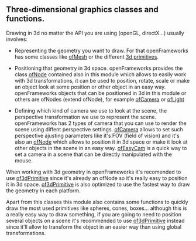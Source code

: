 ## Three-dimensional graphics classes and functions. 

Drawing in 3d no matter the API you are using (openGL, directX...) usually involves:

- Representing the geometry you want to draw. For that openFrameworks has some classes like [ofMesh](ofMesh/) or the different [3d primitives](of3dPrimitive/).


- Positioning that geometry in 3d space. openFrameworks provides the class [ofNode](ofNode/) contained also in this module which allows to easily work with 3d transformations, it can be used to position, rotate, scale or make an object look at some position or other object in an easy way. openFrameworks objects that can be positioned in 3d in this module or others are ofNodes (extend ofNode), for example [ofCamera](ofCamera/) or [ofLight](/documentation/gl/ofLight/)


- Defining which kind of camera we use to look at the scene, the perspective transformation we use to represent the scene. openFrameworks has 2 types of camera that you can use to render the scene using diffent perspective settings. [ofCamera](ofCamera/) allows to set such perspective ajusting parameters like it's FOV (field of vision) and it's also an [ofNode](ofNode/) which allows to position it in 3d space or make it look at other objects in the scene in an easy way. [ofEasyCam](ofEasyCam/) is a quick way to set a camera in a scene that can be directly manipulated with the mouse.

When working with 3d geometry in openFrameworks it's recomended to use [of3dPrimitive](of3dPrimitive/) since it's already an ofNode so it's really easy to position it in 3d space. [of3dPrimitive](of3dPrimitive/) is also optimized to use the fastest way to draw the geometry in each platform.

Apart from this classes this module also contains some functions to quickly draw the most used primitives like spheres, cones, boxes... although this is a really easy way to draw something, if you are going to need to position several objects on a scene it's recommended to use [of3dPrimitive](of3dPrimitive/) instead since it'll allow to transform the object in an easier way than using global transformations.

